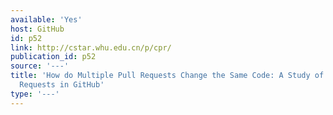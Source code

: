 ```yaml
---
available: 'Yes'
host: GitHub
id: p52
link: http://cstar.whu.edu.cn/p/cpr/
publication_id: p52
source: '---'
title: 'How do Multiple Pull Requests Change the Same Code: A Study of Competing Pull
  Requests in GitHub'
type: '---'
---
```

